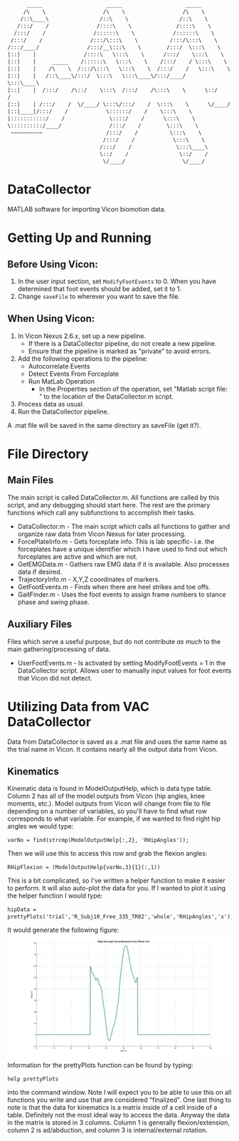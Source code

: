           _____                    _____                    _____                  
         /\    \                  /\    \                  /\    \                 
        /::\____\                /::\    \                /::\    \                
       /:::/    /               /::::\    \              /::::\    \               
      /:::/    /               /::::::\    \            /::::::\    \              
     /:::/    /               /:::/\:::\    \          /:::/\:::\    \             
    /:::/____/               /:::/__\:::\    \        /:::/  \:::\    \            
    |::|    |               /::::\   \:::\    \      /:::/    \:::\    \           
    |::|    |     _____    /::::::\   \:::\    \    /:::/    / \:::\    \          
    |::|    |    /\    \  /:::/\:::\   \:::\    \  /:::/    /   \:::\    \         
    |::|    |   /::\____\/:::/  \:::\   \:::\____\/:::/____/     \:::\____\        
    |::|    |  /:::/    /\::/    \:::\  /:::/    /\:::\    \      \::/    /        
    |::|    | /:::/    /  \/____/ \:::\/:::/    /  \:::\    \      \/____/         
    |::|____|/:::/    /            \::::::/    /    \:::\    \                     
    |:::::::::::/    /              \::::/    /      \:::\    \                    
    \::::::::::/____/               /:::/    /        \:::\    \                   
     ~~~~~~~~~~                    /:::/    /          \:::\    \                  
                                  /:::/    /            \:::\    \                 
                                 /:::/    /              \:::\____\                
                                 \::/    /                \::/    /                
                                  \/____/                  \/____/           
                                  
# DataCollector
MATLAB software for importing Vicon biomotion data.
# Getting Up and Running
## Before Using Vicon:
1. In the user input section, set ```ModifyFootEvents``` to 0. When you have determined that foot events should be added, set it to 1. 
2. Change ```saveFile``` to wherever you want to save the file. 
## When Using Vicon:
1. In Vicon Nexus 2.6.x, set up a new pipeline. 
   * If there is a DataCollector pipeline, do not create a new pipeline. 
   * Ensure that the pipeline is marked as "private" to avoid errors. 
2. Add the following operations to the pipeline:
   * Autocorrelate Events
   * Detect Events From Forceplate
   * Run MatLab Operation
     * In the Properties section of the operation, set "Matlab script file: " to the location of the DataCollector.m script.
3. Process data as usual. 
4. Run the DataCollector pipeline. 

A .mat file will be saved in the same directory as saveFile (get it?).
# File Directory
## Main Files
The main script is called DataCollector.m. All functions are called by this script, and any debugging should start here. The rest are the primary functions which call any subfunctions to accomplish their tasks. 
* DataCollector.m - The main script which calls all functions to gather and organize raw data from Vicon Nexus for later processing. 
* ForcePlateInfo.m - Gets forceplate info. This is lab specific- i.e. the forceplates have a unique identifier which I have used to find out which forceplates are active and which are not. 
* GetEMGData.m - Gathers raw EMG data if it is available. Also processes data if desired. 
* TrajectoryInfo.m - X,Y,Z coordinates of markers. 
* GetFootEvents.m - Finds when there are heel strikes and toe offs. 
* GaitFinder.m - Uses the foot events to assign frame numbers to stance phase and swing phase.

## Auxiliary Files
Files which serve a useful purpose, but do not contribute *as much* to the main gathering/processing of data. 
* UserFootEvents.m - Is activated by setting ModifyFootEvents = 1 in the DataCollector script. Allows user to manually input values for foot events that Vicon did not detect.

# Utilizing Data from VAC DataCollector
Data from DataCollector is saved as a .mat file and uses the same name as the trial name in Vicon. It contains nearly all the output data from Vicon.
## Kinematics
Kinematic data is found in ModelOutputHelp, which is data type table. Column 2 has all of the model outputs from Vicon (hip angles, knee moments, etc.). Model outputs from Vicon will change from file to file depending on a number of variables, so you'll have to find what row corresponds to what variable. 
For example, if we wanted to find right hip angles we would type:
```
varNo = find(strcmp(ModelOutputHelp{:,2}, 'RHipAngles'));
```
Then we will use this to access this row and grab the flexion angles:
```
RHipFlexion = (ModelOutputHelp{varNo,3}{1}(:,1))
```
This is a bit complicated, so I've written a helper function to make it easier to perform. It will also auto-plot the data for you. If I wanted to plot it using the helper function I would type:
```
hipData = prettyPlots('trial','R_Subj10_Free_335_TR02','whole','RHipAngles','x');
```
It would generate the following figure:
![alt text](https://github.com/Baylor-Biomotion-Lab/Images/blob/master/hip%20flexion.png "Example Flexion")
Information for the prettyPlots function can be found by typing:
```
help prettyPlots
```
into the command window. Note I will expect you to be able to use this on all functions you write and use that are considered "finalized". One last thing to note is that the data for kinematics is a matrix inside of a cell inside of a table. Definitely not the most ideal way to access the data. Anyway the data in the matrix is stored in 3 columns. Column 1 is generally flexion/extension, column 2 is ad/abduction, and column 3 is internal/external rotation. 
